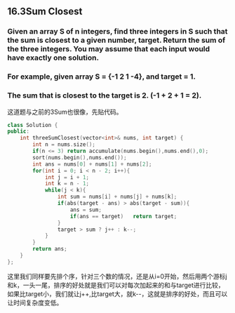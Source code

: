 ## 16.3Sum Closest ##
### Given an array S of n integers, find three integers in S such that the sum is closest to a given number, target. Return the sum of the three integers. You may assume that each input would have exactly one solution. ###
###  For example, given array S = {-1 2 1 -4}, and target = 1. ###
### The sum that is closest to the target is 2. (-1 + 2 + 1 = 2). ###
这道题与之前的3Sum也很像，先贴代码。
```cpp
class Solution {
public:
    int threeSumClosest(vector<int>& nums, int target) {
        int n = nums.size();
        if(n <= 3) return accumulate(nums.begin(),nums.end(),0);
        sort(nums.begin(),nums.end());
        int ans = nums[0] + nums[1] + nums[2];
        for(int i = 0; i < n - 2; i++){
            int j = i + 1;
            int k = n - 1;
            while(j < k){
                int sum = nums[i] + nums[j] + nums[k];
                if(abs(target - ans) > abs(target - sum)){
                    ans = sum;
                    if(ans == target)   return target;
                }
                target > sum ? j++ : k--;
            }
        }
        return ans;
    }
};
```
这里我们同样要先排个序，针对三个数的情况，还是从i=0开始，然后用两个游标j和k，一头一尾，排序的好处就是我们可以对每次加起来的和与target进行比较，如果比target小，我们就让j++,比target大，就k--，这就是排序的好处，而且可以让时间复杂度变低。